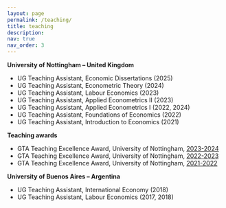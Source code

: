 ```yaml
---
layout: page
permalink: /teaching/
title: teaching
description:
nav: true
nav_order: 3
---
```


**University of Nottingham – United Kingdom**

- UG Teaching Assistant, Economic Dissertations (2025)
- UG Teaching Assistant, Econometric Theory (2024)
- UG Teaching Assistant, Labour Economics (2023) 
- UG Teaching Assistant, Applied Econometrics II (2023)
- UG Teaching Assistant, Applied Econometrics I (2022, 2024)
- UG Teaching Assistant, Foundations of Economics (2022)
- UG Teaching Assistant, Introduction to Economics (2021)

**Teaching awards**
- GTA Teaching Excellence Award, University of Nottingham, <a href="/assets/pdf/GTA_award_2324.pdf" target="_blank"> 2023-2024  </a>
- GTA Teaching Excellence Award, University of Nottingham,  <a href="/assets/pdf/GTA_award_2223.pdf" target="_blank"> 2022-2023  </a>
- GTA Teaching Excellence Award, University of Nottingham,  <a href="/assets/pdf/GTA_award_2122.pdf" target="_blank"> 2021-2022   </a>

**University of Buenos Aires – Argentina**
- UG Teaching Assistant, International Economy (2018)
- UG Teaching Assistant, Labour Economics (2017, 2018)
